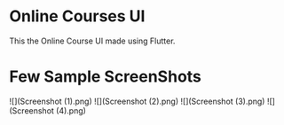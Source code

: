 # Online Courses UI

This the Online Course UI made using Flutter.

# Few Sample ScreenShots
![](Screenshot (1).png)
![](Screenshot (2).png)
![](Screenshot (3).png)
![](Screenshot (4).png)